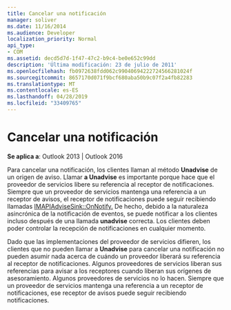 ```yaml
---
title: Cancelar una notificación
manager: soliver
ms.date: 11/16/2014
ms.audience: Developer
localization_priority: Normal
api_type:
- COM
ms.assetid: decd5d7d-1f47-47c2-b9c4-be0e652c99dd
description: 'Última modificación: 23 de julio de 2011'
ms.openlocfilehash: fb0972638fdd062c99040694222724566281024f
ms.sourcegitcommit: 8657170d071f9bcf680aba50b9c07f2a4fb82283
ms.translationtype: MT
ms.contentlocale: es-ES
ms.lasthandoff: 04/28/2019
ms.locfileid: "33409765"
---
```

# <a name="canceling-a-notification"></a>Cancelar una notificación

  
  
**Se aplica a**: Outlook 2013 | Outlook 2016 
  
Para cancelar una notificación, los clientes llaman al método **Unadvise** de un origen de aviso. Llamar **a Unadvise** es importante porque hace que el proveedor de servicios libere su referencia al receptor de notificaciones. Siempre que un proveedor de servicios mantenga una referencia a un receptor de avisos, el receptor de notificaciones puede seguir recibiendo llamadas [IMAPIAdviseSink::OnNotify.](imapiadvisesink-onnotify.md) De hecho, debido a la naturaleza asincrónica de la notificación de eventos, se puede notificar a los clientes incluso después de una llamada **unadvise** correcta. Los clientes deben poder controlar la recepción de notificaciones en cualquier momento. 
  
Dado que las implementaciones del proveedor de servicios difieren, los clientes que no pueden llamar a **Unadvise** para cancelar una notificación no pueden asumir nada acerca de cuándo un proveedor liberará su referencia al receptor de notificaciones. Algunos proveedores de servicios liberan sus referencias para avisar a los receptores cuando liberan sus orígenes de asesoramiento. Algunos proveedores de servicios no lo hacen. Siempre que un proveedor de servicios mantenga una referencia a un receptor de notificaciones, ese receptor de avisos puede seguir recibiendo notificaciones. 
  


